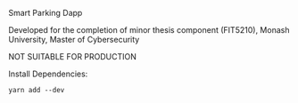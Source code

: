 Smart Parking Dapp

Developed for the completion of minor thesis component (FIT5210), Monash University,  Master of Cybersecurity

NOT SUITABLE FOR PRODUCTION


Install Dependencies:

`yarn add --dev`
